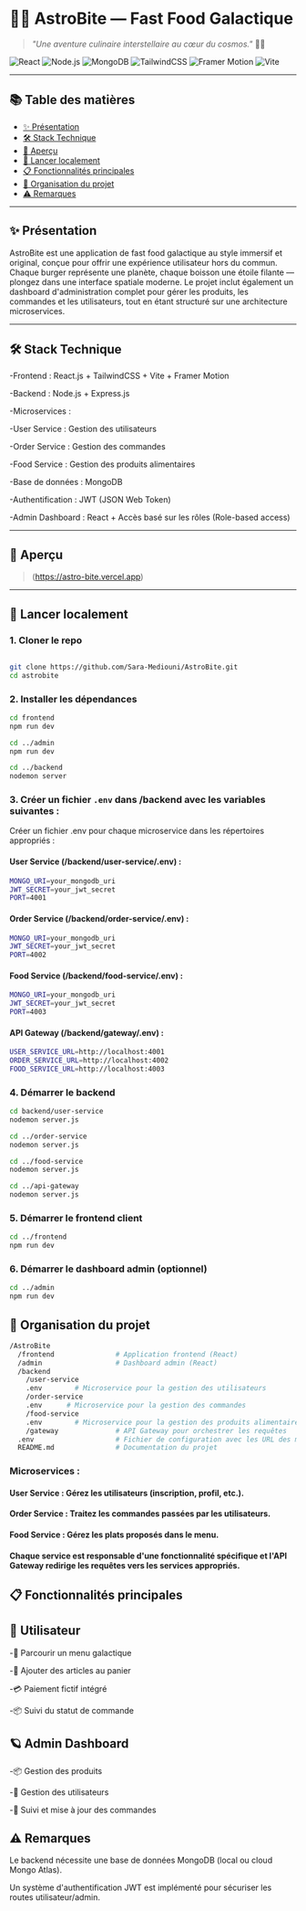 # 🍔✨ **AstroBite** — Fast Food Galactique

> *"Une aventure culinaire interstellaire au cœur du cosmos."* 🚀🌌

![React](https://img.shields.io/badge/React-20232A?style=for-the-badge&logo=react&logoColor=61DAFB)
![Node.js](https://img.shields.io/badge/Node.js-339933?style=for-the-badge&logo=nodedotjs&logoColor=white)
![MongoDB](https://img.shields.io/badge/MongoDB-4EA94B?style=for-the-badge&logo=mongodb&logoColor=white)
![TailwindCSS](https://img.shields.io/badge/TailwindCSS-06B6D4?style=for-the-badge&logo=tailwindcss&logoColor=white)
![Framer Motion](https://img.shields.io/badge/Framer--Motion-EF008F?style=for-the-badge&logo=framer&logoColor=white)
![Vite](https://img.shields.io/badge/Vite-646CFF?style=for-the-badge&logo=vite&logoColor=white)

---

## 📚 Table des matières

- [✨ Présentation](#-présentation)
- [🛠️ Stack Technique](#️-stack-technique)
- [📸 Aperçu](#-aperçu)
- [🚀 Lancer localement](#-lancer-localement)
- [📋 Fonctionnalités principales](#-fonctionnalités-principales)
- [📂 Organisation du projet](#-organisation-du-projet)
- [⚠️ Remarques](#️-remarques)

---

## ✨ Présentation

AstroBite est une application de fast food galactique au style immersif et original, conçue pour offrir une expérience utilisateur hors du commun.
Chaque burger représente une planète, chaque boisson une étoile filante — plongez dans une interface spatiale moderne.
Le projet inclut également un dashboard d'administration complet pour gérer les produits, les commandes et les utilisateurs, tout en étant structuré sur une architecture microservices.


---

## 🛠️ Stack Technique

-Frontend : React.js + TailwindCSS + Vite + Framer Motion

-Backend : Node.js + Express.js

-Microservices :

-User Service : Gestion des utilisateurs

-Order Service : Gestion des commandes

-Food Service : Gestion des produits alimentaires

-Base de données : MongoDB

-Authentification : JWT (JSON Web Token)

-Admin Dashboard : React + Accès basé sur les rôles (Role-based access)


---

## 📸 Aperçu

> (https://astro-bite.vercel.app)

---

## 🚀 Lancer localement
### 1. Cloner le repo

```bash

git clone https://github.com/Sara-Mediouni/AstroBite.git
cd astrobite
``` 
### 2. Installer les dépendances

```bash
cd frontend
npm run dev

cd ../admin
npm run dev

cd ../backend
nodemon server
```
### 3. Créer un fichier `.env` dans /backend avec les variables suivantes :
Créer un fichier .env pour chaque microservice dans les répertoires appropriés :

#### User Service (/backend/user-service/.env) :

```bash 
MONGO_URI=your_mongodb_uri
JWT_SECRET=your_jwt_secret
PORT=4001
```
#### Order Service (/backend/order-service/.env) :

```bash 
MONGO_URI=your_mongodb_uri
JWT_SECRET=your_jwt_secret
PORT=4002
```
#### Food Service (/backend/food-service/.env) :
```bash 
MONGO_URI=your_mongodb_uri
JWT_SECRET=your_jwt_secret
PORT=4003
```

#### API Gateway (/backend/gateway/.env) :
```bash 
USER_SERVICE_URL=http://localhost:4001
ORDER_SERVICE_URL=http://localhost:4002
FOOD_SERVICE_URL=http://localhost:4003

```


### 4. Démarrer le backend
```bash
cd backend/user-service
nodemon server.js

cd ../order-service
nodemon server.js

cd ../food-service
nodemon server.js

cd ../api-gateway
nodemon server.js

```
### 5. Démarrer le frontend client
```bash
cd ../frontend
npm run dev
```
### 6. Démarrer le dashboard admin (optionnel)
```bash
cd ../admin
npm run dev
```
## 📂 Organisation du projet

```bash
/AstroBite
  /frontend               # Application frontend (React)
  /admin                  # Dashboard admin (React)
  /backend
    /user-service 
    .env        # Microservice pour la gestion des utilisateurs
    /order-service  
    .env      # Microservice pour la gestion des commandes
    /food-service 
    .env        # Microservice pour la gestion des produits alimentaires
    /gateway              # API Gateway pour orchestrer les requêtes
  .env                    # Fichier de configuration avec les URL des microservices
  README.md               # Documentation du projet


```

### Microservices :
#### User Service : Gérez les utilisateurs (inscription, profil, etc.).

#### Order Service : Traitez les commandes passées par les utilisateurs.

#### Food Service : Gérez les plats proposés dans le menu.

#### Chaque service est responsable d'une fonctionnalité spécifique et l'API Gateway redirige les requêtes vers les services appropriés.


## 📋 Fonctionnalités principales
## 🌠 Utilisateur
-🍔 Parcourir un menu galactique

-🛒 Ajouter des articles au panier

-💳 Paiement fictif intégré

-📦 Suivi du statut de commande

## 🪐 Admin Dashboard
-📦 Gestion des produits

-👤 Gestion des utilisateurs

-🧾 Suivi et mise à jour des commandes

## ⚠️ Remarques
Le backend nécessite une base de données MongoDB (local ou cloud Mongo Atlas).

Un système d'authentification JWT est implémenté pour sécuriser les routes utilisateur/admin.

